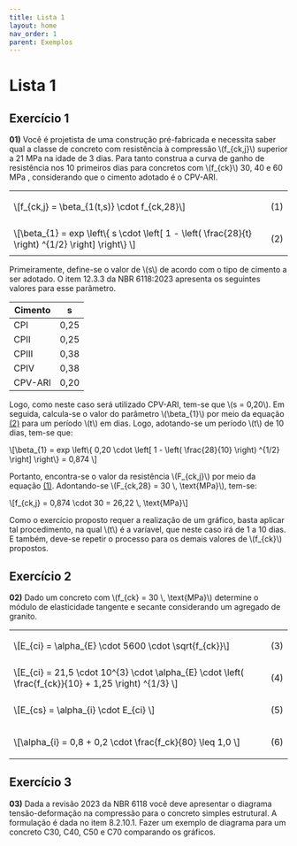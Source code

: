 ```yaml
---
title: Lista 1
layout: home
nav_order: 1
parent: Exemplos
---
```


<!--Don't delete ths script-->
<script src = "https://polyfill.io/v3/polyfill.min.js?features=es6"></script>
<script id = "MathJax-script" async src="https://cdn.jsdelivr.net/npm/mathjax@3/es5/tex-mml-chtml.js"></script>
<!--Don't delete ths script-->

<h1>Lista 1</h1>

<h2>Exercício 1</h2>

<p aligin = "justify">
  <b>01)</b> Você é projetista de uma construção pré-fabricada e necessita saber qual a classe de  concreto com resistência à compressão \(f_{ck,j}\) superior a 21 MPa na idade de 3 dias. Para tanto construa a curva de ganho de resistência nos 10 primeiros dias para concretos com \(f_{ck}\) 30, 40 e 60 MPa , considerando que o cimento adotado é o CPV-ARI.
</p>

<table>
  <tr>
    <td align = "left">\[f_{ck,j} = \beta_{1(t,s)} \cdot f_{ck,28}\]</td>
    <td><p align = "right" id = "eq1">(1)</p></td>
  </tr>
  <tr>
    <td align = "left">\[\beta_{1} = exp \left\{ s \cdot \left[ 1 - \left( \frac{28}{t} \right) ^{1/2} \right] \right\} \]</td>
    <td><p align = "right" id = "eq2">(2)</p></td>
  </tr>
</table>

<p aligin = "justify">
  Primeiramente, define-se o valor de \(s\) de acordo com o tipo de cimento a ser adotado. O item 12.3.3 da NBR 6118:2023 apresenta os seguintes valores para esse parâmetro.
</p>

<table>
  <thead align="center">
    <tr>
      <th>Cimento</th>
      <th>s</th>
    </tr>
  </thead>
  <tbody align="center">
    <tr>
      <td align = "left">CPI</td>
      <td>0,25</td>
    </tr>
    <tr>
      <td align = "left">CPII</td>
      <td>0,25</td>
    </tr>
    <tr>
      <td align = "left">CPIII</td>
      <td>0,38</td>
    </tr>
    <tr>
      <td align = "left">CPIV</td>
      <td>0,38</td>
    </tr>
    <tr>
      <td align = "left">CPV-ARI</td>
      <td>0,20</td>
    </tr>
  </tbody>
  </table>

<p aligin = "justify">
  Logo, como neste caso será utilizado CPV-ARI, tem-se que \(s = 0,20\). Em seguida, calcula-se o valor do parâmetro \(\beta_{1}\) por meio da equação <a href="#eq2">(2)</a> para um período \(t\) em dias. Logo, adotando-se um período \(t\) de 10 dias, tem-se que:
</p>

<p>
  \[\beta_{1} = exp \left\{ 0,20 \cdot \left[ 1 - \left( \frac{28}{10} \right) ^{1/2} \right] \right\} = 0,874 \]
</p>

<p aligin = "justify">
  Portanto, encontra-se o valor da resistência \(F_{ck,j}\) por meio da equação <a href="#eq1">(1)</a>. Adontando-se \(F_{ck,28} = 30 \, \text{MPa}\), tem-se:
</p>

<p>
  \[f_{ck,j} = 0,874 \cdot 30 = 26,22 \, \text{MPa}\]
</p>

<p aligin = "justify">
  Como o exercício proposto requer a realização de um gráfico, basta aplicar tal procedimento, na qual \(t\) é a varíavel, que neste caso irá de 1 a 10 dias. E também, deve-se repetir o processo para os demais valores de \(f_{ck}\) propostos.
</p>

<h2>Exercício 2</h2>

<p aligin = "justify">
  <b>02)</b> Dado um concreto com \(f_{ck} = 30 \, \text{MPa}\) determine o módulo de elasticidade tangente e secante considerando um agregado de granito.
</p>

<table>
  <tr>
    <td align = "left">\[E_{ci} = \alpha_{E} \cdot 5600 \cdot \sqrt{f_{ck}}\]</td>
    <td><p align = "right" id = "eq3">(3)</p></td>
  </tr>
  <tr>
    <td align = "left">\[E_{ci} = 21,5 \cdot 10^{3} \cdot \alpha_{E} \cdot \left( \frac{f_{ck}}{10} + 1,25 \right) ^{1/3} \]</td>
    <td><p align = "right" id = "eq4">(4)</p></td>
  </tr>
  <tr>
    <td align = "left">\[E_{cs} = \alpha_{i} \cdot E_{ci} \]</td>
    <td><p align = "right" id = "eq5">(5)</p></td>
  </tr>
  <tr>
    <td align = "left">\[\alpha_{i} = 0,8 + 0,2 \cdot \frac{f_ck}{80} \leq 1,0 \]</td>
    <td><p align = "right" id = "eq6">(6)</p></td>
  </tr>
</table>

<h2>Exercício 3</h2>

<p aligin = "justify">
  <b>03)</b> Dada a revisão 2023 da NBR 6118 você deve apresentar o diagrama tensão-deformação na compressão para o concreto simples estrutural. A formulação é dada no item 8.2.10.1. Fazer um exemplo de diagrama para um concreto C30, C40, C50 e C70 comparando os gráficos.
</p>

